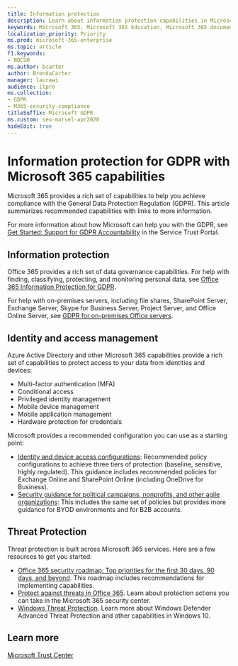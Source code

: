 ```yaml
---
title: Information protection
description: Learn about information protection capabilities in Microsoft 365 for the General Data Protection Regulation (GDPR).
keywords: Microsoft 365, Microsoft 365 Education, Microsoft 365 documentation, GDPR
localization_priority: Priority
ms.prod: microsoft-365-enterprise
ms.topic: article
f1.keywords:
- NOCSH
ms.author: bcarter
author: BrendaCarter
manager: laurawi
audience: itpro
ms.collection: 
- GDPR
- M365-security-compliance
titleSuffix: Microsoft GDPR
ms.custom: seo-marvel-apr2020
hideEdit: true
---
```


# Information protection for GDPR with Microsoft 365 capabilities

Microsoft 365 provides a rich set of capabilities to help you achieve compliance with the General Data Protection Regulation (GDPR). This article summarizes recommended capabilities with links to more information.

For more information about how Microsoft can help you with the GDPR, see [Get Started: Support for GDPR Accountability](https://servicetrust.microsoft.com/ViewPage/GDPRGetStarted) in the Service Trust Portal.

## Information protection

Office 365 provides a rich set of data governance capabilities. For help with finding, classifying, protecting, and monitoring personal data, see [Office 365 Information Protection for GDPR](/microsoft-365/compliance/office-365-information-protection-for-gdpr).

For help with on-premises servers, including file shares, SharePoint Server, Exchange Server, Skype for Business Server, Project Server, and Office Online Server, see [GDPR for on-premises Office servers](/microsoft-365/compliance/gdpr-for-office-servers). 

## Identity and access management

Azure Active Directory and other Microsoft 365 capabilities provide a rich set of capabilities to protect access to your data from identities and devices:

- Multi-factor authentication (MFA)
- Conditional access
- Privileged identity management
- Mobile device management
- Mobile application management
- Hardware protection for credentials

Microsoft provides a recommended configuration you can use as a starting point:

- [Identity and device access configurations](/microsoft-365/security/office-365-security/microsoft-365-policies-configurations): Recommended policy configurations to achieve three tiers of protection (baseline, sensitive, highly regulated). This guidance includes recommended policies for Exchange Online and SharePoint Online (including OneDrive for Business).
- [Security guidance for political campaigns, nonprofits, and other agile organizations](/microsoft-365/security/office-365-security/microsoft-security-guidance-for-political-campaigns-nonprofits-and-other-agile-o): This includes the same set of policies but provides more guidance for BYOD environments and for B2B accounts.

## Threat Protection

Threat protection is built across Microsoft 365 services. Here are a few resources to get you started:

- [Office 365 security roadmap: Top priorities for the first 30 days, 90 days, and beyond](/microsoft-365/security/office-365-security/security-roadmap). This roadmap includes recommendations for implementing capabilities. 
- [Protect against threats in Office 365](/microsoft-365/security/office-365-security/protect-against-threats). Learn about protection actions you can take in the Microsoft 365 security center.
- [Windows Threat Protection](/windows/security/threat-protection/). Learn more about Windows Defender Advanced Threat Protection and other capabilities in Windows 10.

## Learn more

[Microsoft Trust Center](https://www.microsoft.com/trust-center/privacy/gdpr-overview)
